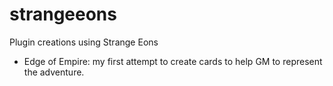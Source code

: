 # strangeeons
Plugin creations using Strange Eons
- Edge of Empire: my first attempt to create cards to help GM to represent the adventure.

